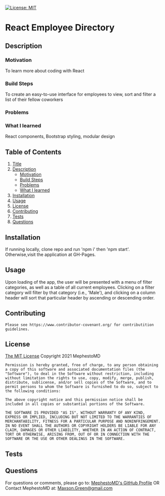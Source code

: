 [![License: MIT](https://img.shields.io/badge/License-MIT-yellow.svg)](https://opensource.org/licenses/MIT)

# <a name = "Title">React Employee Directory</a>

## <a name = "Description">Description</a>

### <a name = "subMotivation">Motivation</a>

To learn more about coding with React

### <a name = "subBuild">Build Steps</a>

To create an easy-to-use interface for employees to view, sort and filter a list of their fellow coworkers

### <a name = subProblems>Problems</a>

### <a name = "subLearned">What I learned</a>

React components, Bootstrap styling, modular design

## Table of Contents

1. [Title](#Title)
2. [Description](#Description)
   - [Motivation](#subMotivation)
   - [Build Steps](#subBuild)
   - [Problems](#subProblems)
   - [What I learned](#subLearned)
3. [Installation](#Installation)
4. [Usage](#Usage)
5. [License](#License)
6. [Contributing](#Contributing)
7. [Tests](#Tests)
8. [Questions](#Questions)

## <a name = "Installation">Installation</a>

If running locally, clone repo and run 'npm i' then 'npm start'. Otherwise,visit the application at GH-Pages.

## <a name = "Usage">Usage</a>

Upon loading of the app, the user will be presented with a menu of filter categories, as well as a table of all current employees. Clicking on a filter category will filter by that category (i.e., 'Male'), and clicking on a column header will sort that particular header by ascending or descending order.

## <a name = "Contributing">Contributing</a>

    Please see https://www.contributor-covenant.org/ for contributition guidelines.

## <a name = "License">License</a>

<a href = "https://opensource.org/licenses/MIT">The MIT License</a>
Copyright 2021 MephestoMD

    Permission is hereby granted, free of charge, to any person obtaining a copy of this software and associated documentation files (the "Software"), to deal in the Software without restriction, including without limitation the rights to use, copy, modify, merge, publish, distribute, sublicense, and/or sell copies of the Software, and to permit persons to whom the Software is furnished to do so, subject to the following conditions:

    The above copyright notice and this permission notice shall be included in all copies or substantial portions of the Software.

    THE SOFTWARE IS PROVIDED "AS IS", WITHOUT WARRANTY OF ANY KIND, EXPRESS OR IMPLIED, INCLUDING BUT NOT LIMITED TO THE WARRANTIES OF MERCHANTABILITY, FITNESS FOR A PARTICULAR PURPOSE AND NONINFRINGEMENT. IN NO EVENT SHALL THE AUTHORS OR COPYRIGHT HOLDERS BE LIABLE FOR ANY CLAIM, DAMAGES OR OTHER LIABILITY, WHETHER IN AN ACTION OF CONTRACT, TORT OR OTHERWISE, ARISING FROM, OUT OF OR IN CONNECTION WITH THE SOFTWARE OR THE USE OR OTHER DEALINGS IN THE SOFTWARE.

## <a name = "Tests">Tests</a>

## <a name = "Questions">Questions</a>

For questions or comments, please go to:
<a href = "https://github.com/MephestoMD">MephestoMD's GitHub Profile</a>
OR
Contact MephestoMD at:
[Maxson.Green@gmail.com](mailto:Maxson.Green@gmail.com)
